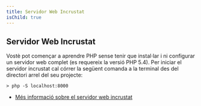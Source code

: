 ```yaml
---
title: Servidor Web Incrustat
isChild: true
---
```


## Servidor Web Incrustat

Vostè pot començar a aprendre PHP sense tenir que instal·lar i ni configurar un servidor web complet (es requereix la versió PHP 5.4). Per iniciar el servidor incrustat cal córrer la següent comanda a la terminal des del directori arrel del seu projecte:

    > php -S localhost:8000

* [Més informació sobre el servidor web incrustat][cli-server]

[cli-server]: http://www.php.net/manual/es/features.commandline.webserver.php
